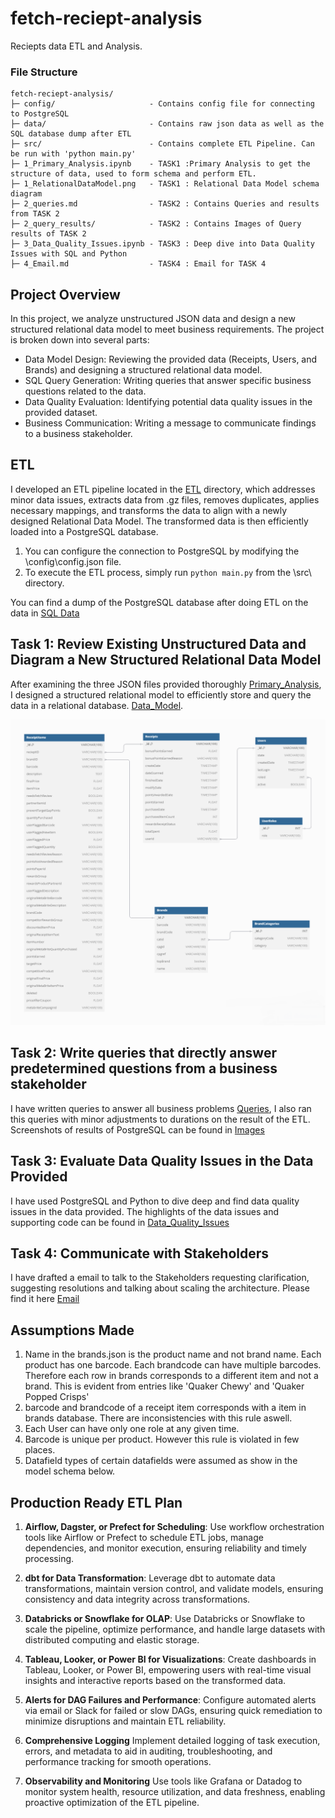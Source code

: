 # fetch-reciept-analysis
 Reciepts data ETL and Analysis.


 ### File Structure
 ```
 fetch-reciept-analysis/
 ├─ config/                     - Contains config file for connecting to PostgreSQL
 ├─ data/                       - Contains raw json data as well as the SQL database dump after ETL
 ├─ src/                        - Contains complete ETL Pipeline. Can be run with 'python main.py'
 ├─ 1_Primary_Analysis.ipynb    - TASK1 :Primary Analysis to get the structure of data, used to form schema and perform ETL.
 ├─ 1_RelationalDataModel.png   - TASK1 : Relational Data Model schema diagram
 ├─ 2_queries.md                - TASK2 : Contains Queries and results from TASK 2
 ├─ 2_query_results/            - TASK2 : Contains Images of Query results of TASK 2
 ├─ 3_Data_Quality_Issues.ipynb - TASK3 : Deep dive into Data Quality Issues with SQL and Python
 ├─ 4_Email.md                  - TASK4 : Email for TASK 4
```

 ## Project Overview

 In this project, we analyze unstructured JSON data and design a new structured relational data model to meet business requirements. The project is broken down into several parts:

 - Data Model Design: Reviewing the provided data (Receipts, Users, and Brands) and designing a structured relational data model.
 - SQL Query Generation: Writing queries that answer specific business questions related to the data.
 - Data Quality Evaluation: Identifying potential data quality issues in the provided dataset.
 - Business Communication: Writing a message to communicate findings to a business stakeholder.

 ## ETL
 I developed an ETL pipeline located in the [ETL](/src) directory, which addresses minor data issues, extracts data from .gz files, removes duplicates, applies necessary mappings, and transforms the data to align with a newly designed Relational Data Model. The transformed data is then efficiently loaded into a PostgreSQL database.

 1. You can configure the connection to PostgreSQL by modifying the \config\config.json file.
 2. To execute the ETL process, simply run `python main.py` from the \src\ directory.

 You can find a dump of the PostgreSQL database after doing ETL on the data in [SQL Data](/data/sql)

 ## Task 1: Review Existing Unstructured Data and Diagram a New Structured Relational Data Model
 After examining the three JSON files provided thoroughly [Primary_Analysis](/1_Primary_Analysis.ipynb), I designed a structured relational model to efficiently store and query the data in a relational database. [Data_Model](/1_RelationalDataModel.png).



 ![Data_Model](/1_RelationalDataModel.png)

 ## Task 2: Write queries that directly answer predetermined questions from a business stakeholder

 I have written queries to answer all business problems [Queries](2_queries.md), I also ran this queries with minor adjustments to durations on the result of the ETL. Screenshots of results of PostgreSQL can be found in [Images](/2_query_results/)

 ## Task 3: Evaluate Data Quality Issues in the Data Provided

 I have used PostgreSQL and Python to dive deep and find data quality issues in the data provided. The highlights of the data issues and supporting code can be found in [Data_Quality_Issues](/3_Data_Quality_Issues.ipynb)


 ## Task 4: Communicate with Stakeholders

 I have drafted a email to talk to the Stakeholders requesting clarification, suggesting resolutions and talking about scaling the architecture. Please find it here [Email](/4_Email.md)

 ## Assumptions Made
 1. Name in the brands.json is the product name and not brand name. Each product has one barcode. Each brandcode can have multiple barcodes. Therefore each row in brands corresponds to a different item and not a brand. This is evident from entries like 'Quaker Chewy' and 'Quaker Popped Crisps'
 2. barcode and brandcode of a receipt item corresponds with a item in brands database. There are inconsistencies with this rule aswell.
 3. Each User can have only one role at any given time.
 4. Barcode is unique per product. However this rule is violated in few places.
 5. Datafield types of certain datafields were assumed as show in the model schema below.

## Production Ready ETL Plan
 1. **Airflow, Dagster, or Prefect for Scheduling**:
Use workflow orchestration tools like Airflow or Prefect to schedule ETL jobs, manage dependencies, and monitor execution, ensuring reliability and timely processing.

2. **dbt for Data Transformation**:
Leverage dbt to automate data transformations, maintain version control, and validate models, ensuring consistency and data integrity across transformations.

3. **Databricks or Snowflake for OLAP**:
Use Databricks or Snowflake to scale the pipeline, optimize performance, and handle large datasets with distributed computing and elastic storage.

4. **Tableau, Looker, or Power BI for Visualizations**:
Create dashboards in Tableau, Looker, or Power BI, empowering users with real-time visual insights and interactive reports based on the transformed data.

5. **Alerts for DAG Failures and Performance**:
Configure automated alerts via email or Slack for failed or slow DAGs, ensuring quick remediation to minimize disruptions and maintain ETL reliability.

6. **Comprehensive Logging**
Implement detailed logging of task execution, errors, and metadata to aid in auditing, troubleshooting, and performance tracking for smooth operations.

7. **Observability and Monitoring**
Use tools like Grafana or Datadog to monitor system health, resource utilization, and data freshness, enabling proactive optimization of the ETL pipeline.

